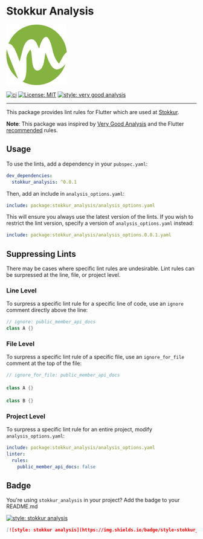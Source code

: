 # Stokkur Analysis

[![Stokkur Analysis](assets/stokkur_logo.svg)][stokkur_link]

[![ci][ci_badge]][ci_badge_link]
[![License: MIT][license_badge]][license_badge_link]
[![style: very good analysis][badge]][badge_link]

<!-- [![pub package][pub_badge]][pub_badge_link] -->
---

This package provides lint rules for Flutter which are used at [Stokkur][stokkur_link]. 

**Note**: This package was inspired by [Very Good Analysis][vgv_link] and the Flutter [recommended][flutter_lints_link] rules.

## Usage

To use the lints, add a dependency in your `pubspec.yaml`:

```yaml
dev_dependencies:
  stokkur_analysis: ^0.0.1
```

Then, add an include in `analysis_options.yaml`:

```yaml
include: package:stokkur_analysis/analysis_options.yaml
```

This will ensure you always use the latest version of the lints. If you wish to restrict the lint version, specify a version of `analysis_options.yaml` instead:

```yaml
include: package:stokkur_analysis/analysis_options.0.0.1.yaml
```

## Suppressing Lints

There may be cases where specific lint rules are undesirable. Lint rules can be surpressed at the line, file, or project level.

### Line Level

To surpress a specific lint rule for a specific line of code, use an `ignore` comment directly above the line:

```dart
// ignore: public_member_api_docs
class A {}
```

### File Level

To surpress a specific lint rule of a specific file, use an `ignore_for_file` comment at the top of the file:

```dart
// ignore_for_file: public_member_api_docs

class A {}

class B {}
```

### Project Level

To surpress a specific lint rule for an entire project, modify `analysis_options.yaml`:

```yaml
include: package:stokkur_analysis/analysis_options.yaml
linter:
  rules:
    public_member_api_docs: false
```

## Badge

You're using `stokkur_analysis` in your project? Add the badge to your README.md 

[![style: stokkur analysis][badge]][badge_link]

```md
[![style: stokkur analysis](https://img.shields.io/badge/style-stokkur_analysis-green?logo=Flutter&logoColor=blue)](https://github.com/jorgesarabia/stokkur_analysis)
```

[badge]: https://img.shields.io/badge/style-stokkur_analysis-green?logo=Flutter&logoColor=blue
[badge_link]: https://github.com/jorgesarabia/stokkur_analysis
[license_badge]: https://img.shields.io/badge/license-MIT-blue.svg
[license_badge_link]: https://opensource.org/licenses/MIT
<!-- [pub_badge]: https://img.shields.io/pub/v/stokkur_analysis.svg -->
<!-- [pub_badge_link]: https://pub.dartlang.org/packages/stokkur_analysis -->
[ci_badge]: https://github.com/jorgesarabia/stokkur_analysis/workflows/ci/badge.svg
[ci_badge_link]: https://github.com/jorgesarabia/stokkur_analysis/actions
[stokkur_link]: https://designsprint.stokkur.is
[vgv_link]: https://pub.dev/packages/very_good_analysis
[flutter_lints_link]: https://pub.dev/packages/flutter_lints